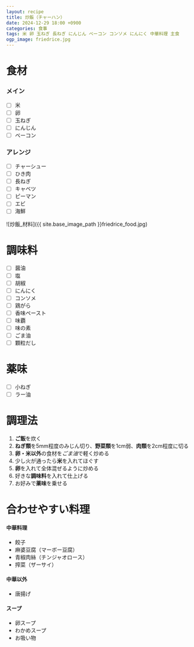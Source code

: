 ```yaml
---
layout: recipe
title: 炒飯（チャーハン）
date: 2024-12-29 18:00 +0900
categories: 食事
tags: 米 卵 玉ねぎ 長ねぎ にんじん ベーコン コンソメ にんにく 中華料理 主食
ogp_image: friedrice.jpg
---
```


# 食材
### メイン
- [ ] 米
- [ ] 卵
- [ ] 玉ねぎ
- [ ] にんじん
- [ ] ベーコン

### アレンジ
- [ ] チャーシュー
- [ ] ひき肉
- [ ] 長ねぎ
- [ ] キャベツ
- [ ] ピーマン
- [ ] エビ
- [ ] 海鮮

![炒飯_材料]({{ site.base_image_path }}friedrice_food.jpg)

# 調味料
- [ ] 醤油
- [ ] 塩
- [ ] 胡椒
- [ ] にんにく
- [ ] コンソメ
- [ ] 鶏がら
- [ ] 香味ペースト
- [ ] 味覇
- [ ] 味の素
- [ ] ごま油
- [ ] 顆粒だし

# 薬味
- [ ] 小ねぎ
- [ ] ラー油

# 調理法
1. **ご飯**を炊く
2. **ねぎ類**を5mm程度のみじん切り、**野菜類**を1cm弱、**肉類**を2cm程度に切る
3. **卵・米以外**の食材を*ごま油*で軽く炒める
4. 少し火が通ったら**米**を入れてほぐす
5. **卵**を入れて全体混ぜるように炒める
6. 好きな**調味料**を入れて仕上げる
7. お好みで**薬味**を乗せる

# 合わせやすい料理
#### 中華料理
- 餃子
- 麻婆豆腐（マーボー豆腐）
- 青椒肉絲（チンジャオロース）
- 搾菜（ザーサイ）

#### 中華以外
- 唐揚げ

#### スープ
- 卵スープ
- わかめスープ
- お吸い物